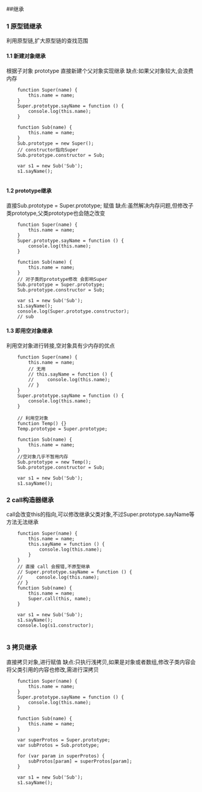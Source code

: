 ##继承

### 1 原型链继承

利用原型链,扩大原型链的查找范围

#### 1.1 新建对象继承
根据子对象 prototype 直接新建个父对象实现继承
缺点:如果父对象较大,会浪费内存

```
    function Super(name) {
        this.name = name;
    }
    Super.prototype.sayName = function () {
        console.log(this.name);
    }

    function Sub(name) {
        this.name = name;
    }
    Sub.prototype = new Super();
    // constructor指向Super
    Sub.prototype.constructor = Sub;

    var s1 = new Sub('Sub');
    s1.sayName();
    
```

#### 1.2 prototype继承

直接Sub.prototype = Super.prototype; 赋值
缺点:虽然解决内存问题,但修改子类prototype,父类prototype也会随之改变

```
    function Super(name) {
        this.name = name;
    }
    Super.prototype.sayName = function () {
        console.log(this.name);
    }

    function Sub(name) {
        this.name = name;
    }
    // 对子类的prototype修改 会影响Super
    Sub.prototype = Super.prototype;
    Sub.prototype.constructor = Sub;

    var s1 = new Sub('Sub');
    s1.sayName();
    console.log(Super.prototype.constructor);
    // sub
```

#### 1.3 即用空对象继承
利用空对象进行转接,空对象具有少内存的优点

```
    function Super(name) {
        this.name = name;
        // 无用
        // this.sayName = function () {
        //     console.log(this.name);
        // }
    }
    Super.prototype.sayName = function () {
        console.log(this.name);
    }

    // 利用空对象
    function Temp() {}
    Temp.prototype = Super.prototype;

    function Sub(name) {
        this.name = name;
    }
    //空对象几乎不暂用内存
    Sub.prototype = new Temp();
    Sub.prototype.constructor = Sub;

    var s1 = new Sub('Sub');
    s1.sayName();

```

### 2 call构造器继承

call会改变this的指向,可以修改继承父类对象,不过Super.prototype.sayName等方法无法继承

```
    function Super(name) {
        this.name = name;
        this.sayName = function () {
            console.log(this.name);
        }
    }
    // 直接 call 会报错,不原型继承 
    // Super.prototype.sayName = function () {
    //     console.log(this.name);
    // }
    function Sub(name) {
        this.name = name;
        Super.call(this, name);
    }

    var s1 = new Sub('Sub');
    s1.sayName();
    console.log(s1.constructor);
    
```

### 3 拷贝继承
直接拷贝对象,进行赋值
缺点:只执行浅拷贝,如果是对象或者数组,修改子类内容会将父类引用的内容也修改,需进行深拷贝
```
    function Super(name) {
        this.name = name;
    }
    Super.prototype.sayName = function () {
        console.log(this.name);
    }

    function Sub(name) {
        this.name = name;
    }

    var superProtos = Super.prototype;
    var subProtos = Sub.prototype;

    for (var param in superProtos) {
        subProtos[param] = superProtos[param];
    }

    var s1 = new Sub('Sub');
    s1.sayName();

```



